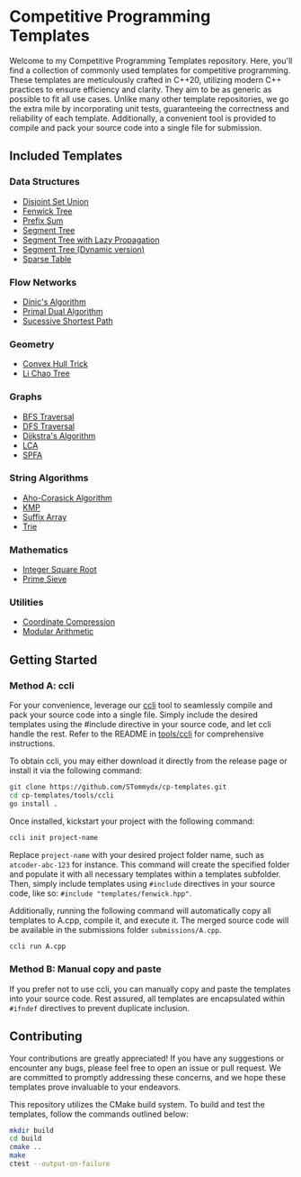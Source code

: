 # Competitive Programming Templates

Welcome to my Competitive Programming Templates repository. Here, you'll find a collection of commonly used templates for competitive programming. These templates are meticulously crafted in C++20, utilizing modern C++ practices to ensure efficiency and clarity. They aim to be as generic as possible to fit all use cases. Unlike many other template repositories, we go the extra mile by incorporating unit tests, guaranteeing the correctness and reliability of each template. Additionally, a convenient tool is provided to compile and pack your source code into a single file for submission.

## Included Templates

### Data Structures

- [Disjoint Set Union](dsu.hpp)
- [Fenwick Tree](fenwick.hpp)
- [Prefix Sum](utilities.hpp)
- [Segment Tree](segment_tree.hpp)
- [Segment Tree with Lazy Propagation](segment_tree.hpp)
- [Segment Tree (Dynamic version)](classic_segment_tree.hpp)
- [Sparse Table](sparse_table.hpp)

### Flow Networks

- [Dinic's Algorithm](flow.hpp)
- [Primal Dual Algorithm](flow.hpp)
- [Sucessive Shortest Path](flow.hpp)

### Geometry

- [Convex Hull Trick](cht.hpp)
- [Li Chao Tree](cht.hpp)

### Graphs

- [BFS Traversal](graph.hpp)
- [DFS Traversal](graph.hpp)
- [Dijkstra's Algorithm](graph.hpp)
- [LCA](lca.hpp)
- [SPFA](graph.hpp)

### String Algorithms

- [Aho-Corasick Algorithm](string.hpp)
- [KMP](string.hpp)
- [Suffix Array](string.hpp)
- [Trie](string.hpp)

### Mathematics

- [Integer Square Root](math.hpp)
- [Prime Sieve](math.hpp)

### Utilities

- [Coordinate Compression](coordinate_compression.hpp)
- [Modular Arithmetic](modint.hpp)

## Getting Started

### Method A: ccli

For your convenience, leverage our [ccli](tools/ccli/README.md) tool to seamlessly compile and pack your source code into a single file. Simply include the desired templates using the #include directive in your source code, and let ccli handle the rest. Refer to the README in [tools/ccli](tools/ccli/README.md) for comprehensive instructions.

To obtain ccli, you may either download it directly from the release page or install it via the following command:

```bash
git clone https://github.com/STommydx/cp-templates.git
cd cp-templates/tools/ccli
go install .
```

Once installed, kickstart your project with the following command:

```bash
ccli init project-name
```

Replace `project-name` with your desired project folder name, such as `atcoder-abc-123` for instance. This command will create the specified folder and populate it with all necessary templates within a templates subfolder. Then, simply include templates using `#include` directives in your source code, like so: `#include "templates/fenwick.hpp"`.

Additionally, running the following command will automatically copy all templates to A.cpp, compile it, and execute it. The merged source code will be available in the submissions folder `submissions/A.cpp`.

```bash
ccli run A.cpp
```

### Method B: Manual copy and paste

If you prefer not to use ccli, you can manually copy and paste the templates into your source code. Rest assured, all templates are encapsulated within `#ifndef` directives to prevent duplicate inclusion.

## Contributing

Your contributions are greatly appreciated! If you have any suggestions or encounter any bugs, please feel free to open an issue or pull request. We are committed to promptly addressing these concerns, and we hope these templates prove invaluable to your endeavors.

This repository utilizes the CMake build system. To build and test the templates, follow the commands outlined below:

```bash
mkdir build
cd build
cmake ..
make
ctest --output-on-failure
```
